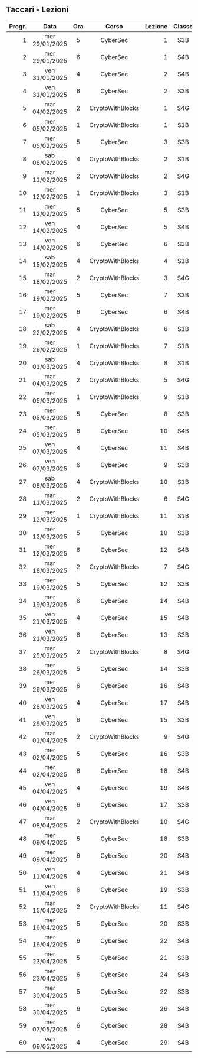 ## Taccari - Lezioni

|Progr.| Data | Ora | Corso | Lezione | Classe |
|--:|:-:|:-:|:-:|--:|:-:|
|1|mer 29/01/2025|5|CyberSec|1|S3B|
|2|mer 29/01/2025|6|CyberSec|1|S4B|
|3|ven 31/01/2025|4|CyberSec|2|S4B|
|4|ven 31/01/2025|6|CyberSec|2|S3B|
|5|mar 04/02/2025|2|CryptoWithBlocks|1|S4G|
|6|mer 05/02/2025|1|CryptoWithBlocks|1|S1B|
|7|mer 05/02/2025|5|CyberSec|3|S3B|
|8|sab 08/02/2025|4|CryptoWithBlocks|2|S1B|
|9|mar 11/02/2025|2|CryptoWithBlocks|2|S4G|
|10|mer 12/02/2025|1|CryptoWithBlocks|3|S1B|
|11|mer 12/02/2025|5|CyberSec|5|S3B|
|12|ven 14/02/2025|4|CyberSec|5|S4B|
|13|ven 14/02/2025|6|CyberSec|6|S3B|
|14|sab 15/02/2025|4|CryptoWithBlocks|4|S1B|
|15|mar 18/02/2025|2|CryptoWithBlocks|3|S4G|
|16|mer 19/02/2025|5|CyberSec|7|S3B|
|17|mer 19/02/2025|6|CyberSec|6|S4B|
|18|sab 22/02/2025|4|CryptoWithBlocks|6|S1B|
|19|mer 26/02/2025|1|CryptoWithBlocks|7|S1B|
|20|sab 01/03/2025|4|CryptoWithBlocks|8|S1B|
|21|mar 04/03/2025|2|CryptoWithBlocks|5|S4G|
|22|mer 05/03/2025|1|CryptoWithBlocks|9|S1B|
|23|mer 05/03/2025|5|CyberSec|8|S3B|
|24|mer 05/03/2025|6|CyberSec|10|S4B|
|25|ven 07/03/2025|4|CyberSec|11|S4B|
|26|ven 07/03/2025|6|CyberSec|9|S3B|
|27|sab 08/03/2025|4|CryptoWithBlocks|10|S1B|
|28|mar 11/03/2025|2|CryptoWithBlocks|6|S4G|
|29|mer 12/03/2025|1|CryptoWithBlocks|11|S1B|
|30|mer 12/03/2025|5|CyberSec|10|S3B|
|31|mer 12/03/2025|6|CyberSec|12|S4B|
|32|mar 18/03/2025|2|CryptoWithBlocks|7|S4G|
|33|mer 19/03/2025|5|CyberSec|12|S3B|
|34|mer 19/03/2025|6|CyberSec|14|S4B|
|35|ven 21/03/2025|4|CyberSec|15|S4B|
|36|ven 21/03/2025|6|CyberSec|13|S3B|
|37|mar 25/03/2025|2|CryptoWithBlocks|8|S4G|
|38|mer 26/03/2025|5|CyberSec|14|S3B|
|39|mer 26/03/2025|6|CyberSec|16|S4B|
|40|ven 28/03/2025|4|CyberSec|17|S4B|
|41|ven 28/03/2025|6|CyberSec|15|S3B|
|42|mar 01/04/2025|2|CryptoWithBlocks|9|S4G|
|43|mer 02/04/2025|5|CyberSec|16|S3B|
|44|mer 02/04/2025|6|CyberSec|18|S4B|
|45|ven 04/04/2025|4|CyberSec|19|S4B|
|46|ven 04/04/2025|6|CyberSec|17|S3B|
|47|mar 08/04/2025|2|CryptoWithBlocks|10|S4G|
|48|mer 09/04/2025|5|CyberSec|18|S3B|
|49|mer 09/04/2025|6|CyberSec|20|S4B|
|50|ven 11/04/2025|4|CyberSec|21|S4B|
|51|ven 11/04/2025|6|CyberSec|19|S3B|
|52|mar 15/04/2025|2|CryptoWithBlocks|11|S4G|
|53|mer 16/04/2025|5|CyberSec|20|S3B|
|54|mer 16/04/2025|6|CyberSec|22|S4B|
|55|mer 23/04/2025|5|CyberSec|21|S3B|
|56|mer 23/04/2025|6|CyberSec|24|S4B|
|57|mer 30/04/2025|5|CyberSec|22|S3B|
|58|mer 30/04/2025|6|CyberSec|26|S4B|
|59|mer 07/05/2025|6|CyberSec|28|S4B|
|60|ven 09/05/2025|4|CyberSec|29|S4B|


